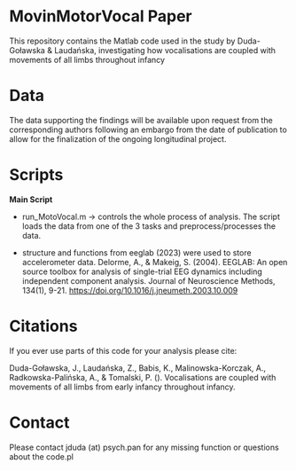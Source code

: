 # MovinMotorVocal Paper
This repository contains the Matlab code used in the study by Duda-Goławska & Laudańska, investigating how vocalisations are coupled with movements of all limbs throughout infancy

# Data
The data supporting the findings will be available upon request from the corresponding authors following an embargo from the date of publication to allow for the finalization of the ongoing longitudinal project. 

# Scripts

**Main Script**

- run_MotoVocal.m -> controls the whole process of analysis. The script loads the data from one of the 3 tasks and preprocess/processes the data.

- structure and functions from eeglab (2023) were used to store accelerometer data.
Delorme, A., & Makeig, S. (2004). EEGLAB: An open source toolbox for analysis of single-trial EEG dynamics including independent component analysis. Journal of Neuroscience Methods, 134(1), 9-21. https://doi.org/10.1016/j.jneumeth.2003.10.009


# Citations

If you ever use parts of this code for your analysis please cite:

Duda-Goławska, J., Laudańska, Z., Babis, K., Malinowska-Korczak, A., Radkowska-Palińska, A., & Tomalski, P. (). Vocalisations are coupled with movements of all limbs from early infancy throughout infancy. 

# Contact
Please contact jduda (at) psych.pan for any missing function or questions about the code.pl

